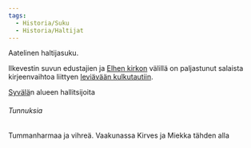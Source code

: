 ```yaml
---
tags:
  - Historia/Suku
  - Historia/Haltijat
---
```


Aatelinen haltijasuku. 

Ilkevestin suvun edustajien ja [Elhen kirkon](Elhen%20kirkko.md) välillä on paljastunut salaista kirjeenvaihtoa liittyen [leviävään kulkutautiin](Groteski%20kulkutauti.md).

[Syvälä](Syvälä.md)n alueen hallitsijoita
###### Tunnuksia

Tummanharmaa ja vihreä.
Vaakunassa Kirves ja Miekka tähden alla

